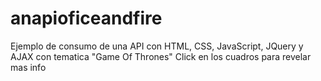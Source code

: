 # anapioficeandfire
Ejemplo de consumo de una API con HTML, CSS, JavaScript, JQuery y AJAX con tematica "Game Of Thrones"
Click en los cuadros para revelar mas info

